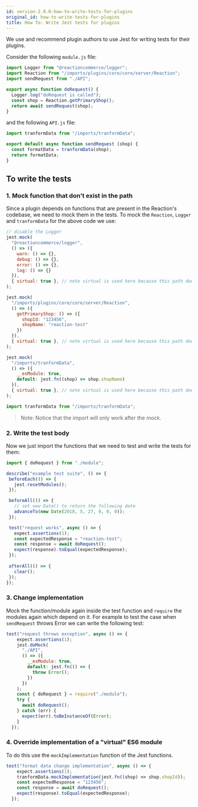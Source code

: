 ```yaml
---
id: version-2.0.0-how-to-write-tests-for-plugins
original_id: how-to-write-tests-for-plugins
title: How To: Write Jest tests for plugins
---
```


We use and recommend plugin authors to use Jest for writing tests for their plugins.

Consider the following `module.js` file:

```js
import Logger from "@reactioncommerce/logger";
import Reaction from "/imports/plugins/core/core/server/Reaction";
import sendRequest from "./API";

export async function doRequest() {
  Logger.log("doRequest is called");
  const shop = Reaction.getPrimaryShop();
  return await sendRequest(shop);
}
```

and the following `API.js` file:

```js
import tranformData from "/imports/tranformData";

export default async function sendRequest (shop) {
  const formatData = tranformData(shop);
  return formatData;
}
```

## To write the tests

### 1. Mock function that don't exist in the path

Since a plugin depends on functions that are present in the Reaction's codebase, we need to mock them in the tests. To mock the `Reaction`, `Logger` and `tranformData` for the above code we use:

```js
// disable the Logger
jest.mock(
  "@reactioncommerce/logger",
  () => ({
    warn: () => {},
    debug: () => {},
    error: () => {},
    log: () => {}
  }),
  { virtual: true }, // note virtual is used here because this path doesn't exist
);

jest.mock(
  "/imports/plugins/core/core/server/Reaction",
  () => ({
    getPrimaryShop: () => ({
      shopId: "123456",
      shopName: "reaction-test"
    })
  }),
  { virtual: true }, // note virtual is used here because this path doesn't exist
);

jest.mock(
  "/imports/tranformData",
  () => ({
    __esModule: true,
    default: jest.fn((shop) => shop.shopName)
  }),
  { virtual: true }, // note virtual is used here because this path doesn't exist
);

import tranformData from "/imports/tranformData";
```

> Note: Notice that the import will only work after the mock.

 ### 2. Write the test body
 
 Now we just import the functions that we need to test and write the tests for them:
 
 ```js
 import { doRequest } from "./module";

describe("example test suite", () => {
  beforeEach(() => {
    jest.resetModules();
  });

  beforeAll(() => {
    // set new Date() to return the following date
    advanceTo(new Date(2018, 5, 27, 0, 0, 0));
  });

  test("request works", async () => {
    expect.assertions(1);
    const expectedResponse = "reaction-test";
    const response = await doRequest();
    expect(response).toEqual(expectedResponse);
  });
  
  afterAll(() => {
    clear();
  });
});
```

### 3. Change implementation

Mock the function/module again inside the test function and `require` the modules again which depend on it. For example to test the case when `sendRequest` throws Error we can write the following test:

```js
test("request throws exception", async () => {
    expect.assertions(1);
    jest.doMock(
      "./API",
      () => ({
        __esModule: true,
        default: jest.fn(() => {
          throw Error();
        })
      })
    );
    const { doRequest } = require("./module");
    try {
      await doRequest();
    } catch (err) {
      expect(err).toBeInstanceOf(Error);
    }
  });
```

### 4. Override implementation of a "virtual" ES6 module

To do this use the `mockImplementation` function of the Jest functions.

```js
test("format data change implementation", async () => {
    expect.assertions(1);
    tranformData.mockImplementation(jest.fn((shop) => shop.shopId));
    const expectedResponse = "123456";
    const response = await doRequest();
    expect(response).toEqual(expectedResponse);
  });
```
